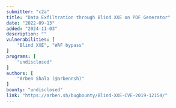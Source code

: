 ```yaml
---
submitter: "c2a"
title: "Data Exfiltration through Blind XXE on PDF Generator"
date: "2022-09-13"
added: "2024-11-03"
description: ""
vulnerabilities: [
    "Blind XXE", "WAF bypass"
]
programs: [
    "undisclosed"
]
authors: [
    "Arben Shala (@arbennsh)"
]
bounty: "undisclosed"
link: "https://arben.sh/bugbounty/Blind-XXE-CVE-2019-12154/"
---
```




